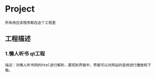 Project
========
    所有用应该程序都在这个工程里
工程描述
----
### 1.懒人听书 qt工程
	描述：对懒人听书网的html进行解析，展现到界面中，界面可以对网站的音频进行播放和下载。





	



